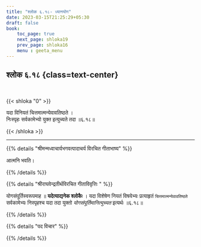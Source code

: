 ```yaml
---
title: "श्लोक ६.१८- ध्यानयोग"
date: 2023-03-15T21:25:29+05:30
draft: false
book:
    toc_page: true
    next_page: shloka19
    prev_page: shloka16
    menu : geeta_menu
---
```




## श्लोक ६.१८ {class=text-center}

<br/>

{{< shloka  "0"  >}}

यदा विनियतं चित्तमात्मन्येवावतिष्ठते ।  
निःस्पृहः सर्वकामेभ्यो युक्त इत्युच्यते तदा ॥६.१८॥

{{< /shloka >}}

---


{{% details "श्रीमन्मध्वाचार्यभगवत्पादाचर्य विरचित  गीताभाष्य" %}}

आत्मनि भवति।

{{% /details %}}



{{% details "श्रीराघवेन्द्रतीर्थविरचित गीताविवृत्तिः " %}}

योगसंपूर्तिस्वरूपमाह ॥ **यदेत्याद्यनेक श्लोकैः** । यदा विशेषेण नियतं
विषयेभ्यः प्रत्याहृतं `चित्तमात्मन्येवावतिष्ठते` सर्वकामेभ्यः निस्पृहश्च यदा तदा
युक्तो *योगसंपूर्तिमानित्युच्यत* इत्यर्थः ॥६.१८॥

{{% /details %}}



{{% details "पद विचार" %}}


{{% /details %}}
